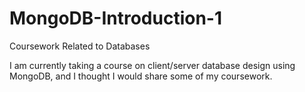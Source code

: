 # MongoDB-Introduction-1
Coursework Related to Databases

I am currently taking a course on client/server database design using MongoDB, and I thought I would share some of my coursework.
